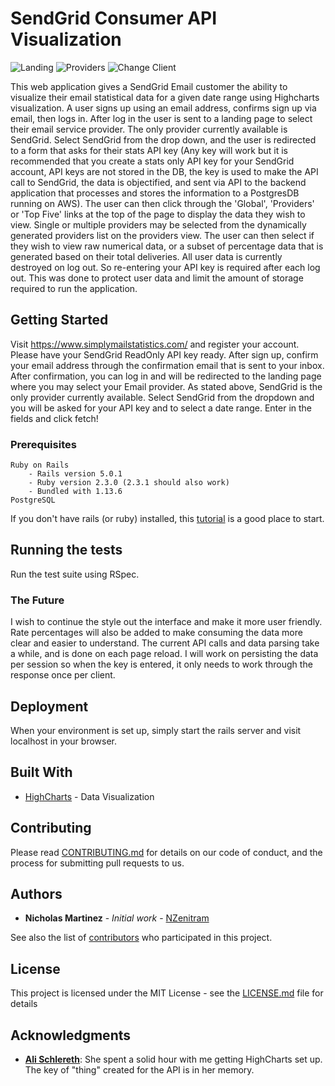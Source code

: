 # SendGrid Consumer API Visualization

![Landing](https://s3-us-west-1.amazonaws.com/sg-stats-assets/SimplyMailStatisticsSignUp.png)
![Providers](https://s3-us-west-1.amazonaws.com/sg-stats-assets/SimplyMailStatisticsProviders.png)
![Change Client](https://s3-us-west-1.amazonaws.com/github-readme-iamges/SG+Landing+Cal.png)



This web application gives a SendGrid Email customer the ability to visualize their email statistical data for a given date range using Highcharts visualization. A user signs up using an email address, confirms sign up via email, then logs in. After log in the user is sent to a landing page to select their email service provider. The only provider currently available is SendGrid. Select SendGrid from the drop down, and the user is redirected to a form that asks for their stats API key (Any key will work but it is recommended that you create a stats only API key for your SendGrid account, API keys are not stored in the DB, the key is used to make the API call to SendGrid, the data is objectified, and sent via API to the backend application that processes and stores the information to a PostgresDB running on AWS). The user can then click through the 'Global', 'Providers' or 'Top Five' links at the top of the page to display the data they wish to view. Single or multiple providers may be selected from the dynamically generated providers list on the providers view. The user can then select if they wish to view raw numerical data, or a subset of percentage data that is generated based on their total deliveries. All user data is currently destroyed on log out. So re-entering your API key is required after each log out. This was done to protect user data and limit the amount of storage required to run the application.

## Getting Started

Visit https://www.simplymailstatistics.com/ and register your account. Please have your SendGrid ReadOnly API key ready. After sign up, confirm your email address through the confirmation email that is sent to your inbox. After confirmation, you can log in and will be redirected to the landing page where you may select your Email provider. As stated above, SendGrid is the only provider currently available. Select SendGrid from the dropdown and you will be asked for your API key and to select a date range. Enter in the fields and click fetch!

### Prerequisites

```
Ruby on Rails
	- Rails version 5.0.1
	- Ruby version 2.3.0 (2.3.1 should also work)
	- Bundled with 1.13.6
PostgreSQL
```

If you don't have rails (or ruby) installed, this [tutorial](http://docs.railsbridge.org/intro-to-rails/) is a good place to start.

## Running the tests

Run the test suite using RSpec. 

### The Future

I wish to continue the style out the interface and make it more user friendly. Rate percentages will also be added to make consuming the data more clear and easier to understand. The current API calls and data parsing take a while, and is done on each page reload. I will work on persisting the data per session so when the key is entered, it only needs to work through the response once per client. 

## Deployment

When your environment is set up, simply start the rails server and visit localhost in your browser.

## Built With

* [HighCharts](http://www.highcharts.com/) - Data Visualization

## Contributing

Please read [CONTRIBUTING.md](https://gist.github.com/PurpleBooth/b24679402957c63ec426) for details on our code of conduct, and the process for submitting pull requests to us.

## Authors

* **Nicholas Martinez** - *Initial work* - [NZenitram](https://github.com/NZenitram)

See also the list of [contributors](https://github.com/your/project/contributors) who participated in this project.

## License

This project is licensed under the MIT License - see the [LICENSE.md](LICENSE.md) file for details

## Acknowledgments

* [**Ali Schlereth**](https://github.com/AliSchlereth):
   She spent a solid hour with me getting HighCharts set up. The key of "thing" created for the API is in her memory.
